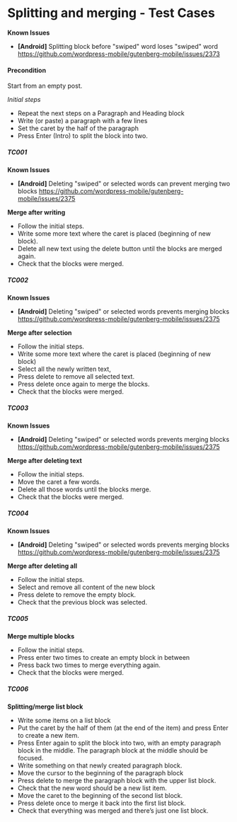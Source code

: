 # Splitting and merging - Test Cases

**Known Issues**
- **[Android]** Splitting block before "swiped" word loses "swiped" word https://github.com/wordpress-mobile/gutenberg-mobile/issues/2373

#### **Precondition**

Start from an empty post.

*Initial steps* 

- Repeat the next steps on a Paragraph and Heading block
- Write (or paste) a paragraph with a few lines
- Set the caret by the half of the paragraph
- Press Enter (Intro) to split the block into two.


##### TC001

**Known Issues**

- **[Android]** Deleting "swiped" or selected words can prevent merging two blocks https://github.com/wordpress-mobile/gutenberg-mobile/issues/2375

**Merge after writing**
- Follow the initial steps.
- Write some more text where the caret is placed (beginning of new block).
- Delete all new text using the delete button until the blocks are merged again.
- Check that the blocks were merged.


##### TC002

**Known Issues**
- **[Android]** Deleting "swiped" or selected words prevents merging blocks https://github.com/wordpress-mobile/gutenberg-mobile/issues/2375

**Merge after selection**
- Follow the initial steps.
- Write some more text where the caret is placed (beginning of new block)
- Select all the newly written text,
- Press delete to remove all selected text.
- Press delete once again to merge the blocks.
- Check that the blocks were merged.


##### TC003

**Known Issues**
- **[Android]** Deleting "swiped" or selected words prevents merging blocks https://github.com/wordpress-mobile/gutenberg-mobile/issues/2375

**Merge after deleting text**
- Follow the initial steps.
- Move the caret a few words.
- Delete all those words until the blocks merge.
- Check that the blocks were merged.


##### TC004

**Known Issues**
- **[Android]** Deleting "swiped" or selected words prevents merging blocks https://github.com/wordpress-mobile/gutenberg-mobile/issues/2375

**Merge after deleting all**
- Follow the initial steps.
- Select and remove all content of the new block
- Press delete to remove the empty block.
- Check that the previous block was selected.


##### TC005

**Merge multiple blocks**
- Follow the initial steps.
- Press enter two times to create an empty block in between 
- Press back two times to merge everything again.
- Check that the blocks were merged.


##### TC006

**Splitting/merge list block**

- Write some items on a list block
- Put the caret by the half of them (at the end of the item) and press Enter to create a new item.
- Press Enter again to split the block into two, with an empty paragraph block in the middle. The paragraph block at the middle should be focused.
- Write something on that newly created paragraph block.
- Move the cursor to the beginning of the paragraph block
- Press delete to merge the paragraph block with the upper list block.
- Check that the new word should be a new list item.
- Move the caret to the beginning of the second list block.
- Press delete once to merge it back into the first list block.
- Check that everything was merged and there’s just one list block.

